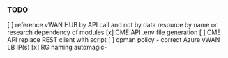 
### TODO

[ ] reference vWAN HUB by API call and not by data resource by name or research dependency of modules
[x] CME API .env file generation
[ ] CME API replace REST client with script
[ ] cpman policy - correct Azure vWAN LB IP(s)
[x] RG naming automagic-

